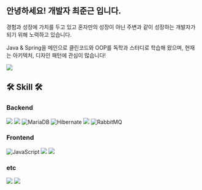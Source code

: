 ## 안녕하세요! 개발자 최준근 입니다.

경험과 성장에 가치를 두고 있고 혼자만의 성장이 아닌 주변과 같이 성장하는 개발자가 되기 위해 노력하고 있습니다. 

Java & Spring을 메인으로 클린코드와 OOP를 독학과 스터디로 학습해 왔으며, 현재는 아키텍처, 디자인 패턴에 관심이 많습니다!


![](https://github-stats-alpha.vercel.app/api/?username=choijunkeun&cc=000&tc=fff&ic=fff&bc=000)

## 🛠 Skill 🛠 
### Backend
<img src="https://img.shields.io/badge/JAVA-007396?style=for-the-badge&logo=java&logoColor=white"> <img src="https://img.shields.io/badge/Spring Boot-6DB33F?style=for-the-badge&logo=SpringBoot&logoColor=white"> 
![MariaDB](https://img.shields.io/badge/MariaDB-003545?style=for-the-badge&logo=mariadb&logoColor=white)
![Hibernate](https://img.shields.io/badge/Hibernate-59666C?style=for-the-badge&logo=Hibernate&logoColor=white)
<img src="https://img.shields.io/badge/JPA-59666C?style=for-the-badge&logo=Hibernate&logoColor=white">
![RabbitMQ](https://img.shields.io/badge/Rabbitmq-FF6600?style=for-the-badge&logo=rabbitmq&logoColor=white)


### Frontend
![JavaScript](https://img.shields.io/badge/javascript-%23323330.svg?style=for-the-badge&logo=javascript&logoColor=%23F7DF1E)
<img src="https://img.shields.io/badge/react-61DAFB?style=for-the-badge&logo=react&logoColor=black">
<img src="https://img.shields.io/badge/vue.js-4FC08D?style=for-the-badge&logo=vue.js&logoColor=white">

### etc
<img src="https://img.shields.io/badge/git-F05032?style=for-the-badge&logo=git&logoColor=white">
<img src="https://img.shields.io/badge/jenkins-F05032?style=for-the-badge&logo=jenkins&logoColor=white">










<!--
**choijunkeun/choijunkeun** is a ✨ _special_ ✨ repository because its `README.md` (this file) appears on your GitHub profile.

Here are some ideas to get you started:



- 🔭 I’m currently working on ...
- 🌱 I’m currently learning ...
- 👯 I’m looking to collaborate on ...
- 🤔 I’m looking for help with ...
- 💬 Ask me about ...
- 📫 How to reach me: ...
- 😄 Pronouns: ...
- ⚡ Fun fact: ...
-->
